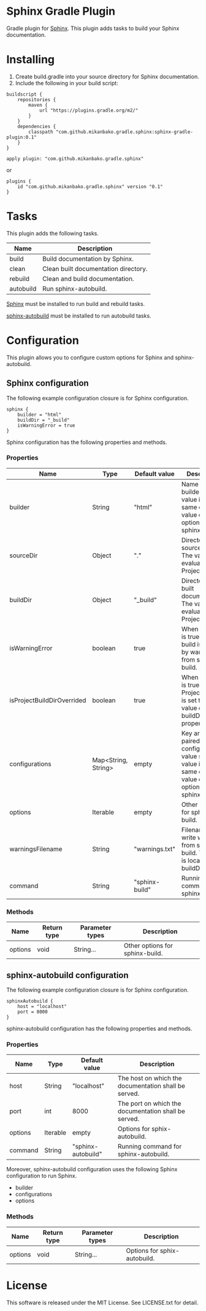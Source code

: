 # Sphinx Gradle Plugin

Gradle plugin for [Sphinx](http://sphinx-doc.org/). This plugin adds tasks to
build your Sphinx documentation.

# Installing

1. Create build.gradle into your source directory for Sphinx documentation.
2. Include the following in your build script:

```Gradle
buildscript {
    repositories {
        maven {
            url "https://plugins.gradle.org/m2/"
        }
    }
    dependencies {
        classpath "com.github.mikanbako.gradle.sphinx:sphinx-gradle-plugin:0.1"
    }
}

apply plugin: "com.github.mikanbako.gradle.sphinx"
```

or

```Gradle
plugins {
    id "com.github.mikanbako.gradle.sphinx" version "0.1"
}
```

# Tasks

This plugin adds the following tasks.

Name      | Description
----------|--------------------------------------
build     | Build documentation by Sphinx.
clean     | Clean built documentation directory.
rebuild   | Clean and build documentation.
autobuild | Run sphinx-autobuild.

[Sphinx](http://sphinx-doc.org/) must be installed to run build and rebuild
tasks.

[sphinx-autobuild](https://pypi.python.org/pypi/sphinx-autobuild) must be
installed to run autobuild tasks.

# Configuration

This plugin allows you to configure custom options for Sphinx and
sphinx-autobuild.

## Sphinx configuration

The following example configuration closure is for Sphinx configuration.

```Gradle
sphinx {
    builder = "html"
    buildDir = "_build"
    isWarningError = true
}
```

Sphinx configuration has the following properties and methods.

### Properties

Name                        | Type                | Default value  | Description
----------------------------|---------------------|----------------|---------------------------------------------------------------------------
builder                     | String              | "html"         | Name of builder. The value is the same of the value of -b option on sphinx-build.
sourceDir                   | Object              | "."            | Directory of source files. The value is evaluated by Project.file().
buildDir                    | Object              | "_build"       | Directory of built documentation. The value is evaluated by Project.file().
isWarningError              | boolean             | true           | When the value is true, the build is failed by warnings from sphinx-build.
isProjectBuildDirOverrided  | boolean             | true           | When the value is true, Project.buildDir is set to the value of buildDir property.
configurations              | Map<String, String> | empty          | Key and value paired configuration value set. The value is the same of the value of -D option on sphinx-build.
options                     | Iterable<String>    | empty          | Other options for sphinx-build.
warningsFilename            | String              | "warnings.txt" | Filename to write warnings from sphinx-build. The file is located on buildDir.
command                     | String              | "sphinx-build" | Running command for sphinx-build.

### Methods

Name    | Return type | Parameter types | Description
--------|-------------|-----------------|--------------------------------
options | void        | String...       | Other options for sphinx-build.

## sphinx-autobuild configuration

The following example configuration closure is for Sphinx configuration.

```Gradle
sphinxAutobuild {
    host = "localhost"
    port = 8000
}
```

sphinx-autobuild configuration has the following properties and methods.

### Properties

Name    | Type             | Default value      | Description
--------|------------------|--------------------|-----------------------------------------------------
host    | String           | "localhost"        | The host on which the documentation shall be served.
port    | int              | 8000               | The port on which the documentation shall be served.
options | Iterable<String> | empty              | Options for sphix-autobuild.
command | String           | "sphinx-autobuild" | Running command for sphinx-autobuild.

Moreover, sphinx-autobuild configuration uses the following Sphinx
configuration to run Sphinx.

* builder
* configurations
* options

### Methods

Name    | Return type | Parameter types | Description
--------|-------------|-----------------|-----------------------------
options | void        | String...       | Options for sphix-autobuild.

# License

This software is released under the MIT License.
See LICENSE.txt for detail.

